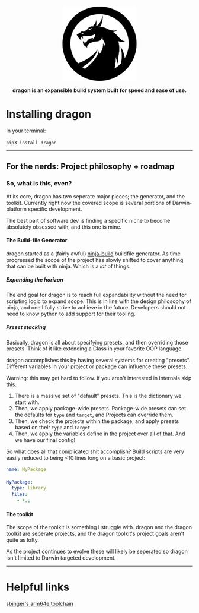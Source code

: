 <p align="center" >
<img src="branding/dragon.svg" alt="Logo" width=200px> 
</p>
<p align="center">
  <strong>
  dragon is an expansible build system built for speed and ease of use.
  </strong>
</p>

# Installing dragon

In your terminal:

`pip3 install dragon`

---

## For the nerds: Project philosophy + roadmap

### So, what is this, even?

At its core, dragon has two seperate major pieces; the generator, and the toolkit. Currently right now the covered scope is several portions of Darwin-platform specific development. 

The best part of software dev is finding a specific niche to become absolutely obsessed with, and this one is mine.

#### The Build-file Generator

dragon started as a (fairly awful) [ninja-build](https://ninja-build.org/) buildfile generator. As time progressed the scope of the project has slowly shifted to cover anything that can be built with ninja. Which is a *lot* of things.

##### Expanding the horizon

The end goal for dragon is to reach full expandability without the need for scripting logic to expand scope. This is in line with the design philosophy of ninja, and one I fully strive to achieve in the future. Developers should not need to know python to add support for their tooling.

##### Preset stacking


Basically, dragon is all about specifying presets, and then overriding those presets. Think of it like extending a Class in your favorite OOP language.

dragon accomplishes this by having several systems for creating "presets". Different variables in your project or package can influence these presets.

 
Warning: this may get hard to follow. if you aren't interested in internals skip this.

1. There is a massive set of "default" presets. This is the dictionary we start with.
2. Then, we apply package-wide presets. Package-wide presets can set the defaults for `type` and `target`, and Projects can override them.
3. Then, we check the projects within the package, and apply presets based on their `type` and `target`
4. Then, we apply the variables define in the project over all of that. And we have our final config! 

So what does all that complicated shit accomplish? Build scripts are very easily reduced to being <10 lines long on a basic project:

```yaml
name: MyPackage

MyPackage:
  type: library
  files:
    - *.c
```

#### The toolkit

The scope of the toolkit is something I struggle with. dragon and the dragon toolkit are seperate projects, and the dragon toolkit's project goals aren't quite as lofty.

As the project continues to evolve these will likely be seperated so dragon isn't limited to Darwin targeted development.

---



# Helpful links

[sbinger's arm64e toolchain](https://github.com/sbingner/llvm-project/releases/tag/v10.0.0-1)
